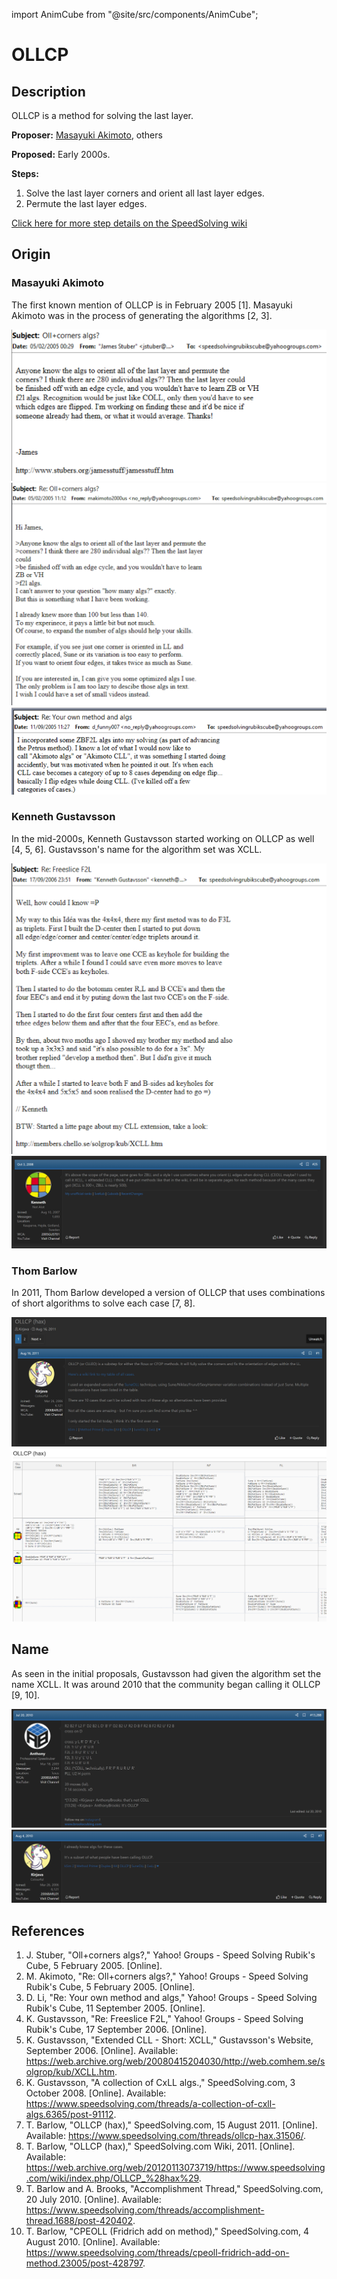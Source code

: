import AnimCube from "@site/src/components/AnimCube";

# OLLCP

<AnimCube params="buttonbar=0&position=lluuu&scale=6&hint=10&hintborder=1&borderwidth=10&facelets=yyyyyyyyywwwwwwwwwbbbdbbbbbgggdgggggodooooooorrrdrrrrr" width="400px" height="400px" />

## Description

OLLCP is a method for solving the last layer.

**Proposer:** [Masayuki Akimoto](CubingContributors/MethodDevelopers.md#akimoto-masayuki), others

**Proposed:** Early 2000s.

**Steps:**

1. Solve the last layer corners and orient all last layer edges.
2. Permute the last layer edges.

[Click here for more step details on the SpeedSolving wiki](https://www.speedsolving.com/wiki/index.php/OLLCP)

## Origin

### Masayuki Akimoto

The first known mention of OLLCP is in February 2005 [1]. Masayuki Akimoto was in the process of generating the algorithms [2, 3].

![](img/OLLCP/Akimoto1.png)
![](img/OLLCP/Akimoto2.png)
![](img/OLLCP/Kenneth1.png)

### Kenneth Gustavsson

In the mid-2000s, Kenneth Gustavsson started working on OLLCP as well [4, 5, 6]. Gustavsson's name for the algorithm set was XCLL.

![](img/OLLCP/Kenneth2.png)
![](img/OLLCP/Kenneth3.png)

### Thom Barlow

In 2011, Thom Barlow developed a version of OLLCP that uses combinations of short algorithms to solve each case [7, 8].

![](img/OLLCP/Barlow1.png)
![](img/OLLCP/Barlow2.png)

## Name

As seen in the initial proposals, Gustavsson had given the algorithm set the name XCLL. It was around 2010 that the community began calling it OLLCP [9, 10].

![](img/OLLCP/Name1.png)
![](img/OLLCP/Name2.png)

## References

1. J. Stuber, "Oll+corners algs?," Yahoo! Groups - Speed Solving Rubik's Cube, 5 February 2005. [Online]. 
2. M. Akimoto, "Re: Oll+corners algs?," Yahoo! Groups - Speed Solving Rubik's Cube, 5 February 2005. [Online]. 
3. D. Li, "Re: Your own method and algs," Yahoo! Groups - Speed Solving Rubik's Cube, 11 September 2005. [Online]. 
4. K. Gustavsson, "Re: Freeslice F2L," Yahoo! Groups - Speed Solving Rubik's Cube, 17 September 2006. [Online]. 
5. K. Gustavsson, "Extended CLL - Short: XCLL," Gustavsson's Website, September 2006. [Online]. Available: https://web.archive.org/web/20080415204030/http://web.comhem.se/solgrop/kub/XCLL.htm.
6. K. Gustavsson, "A collection of CxLL algs.," SpeedSolving.com, 3 October 2008. [Online]. Available: https://www.speedsolving.com/threads/a-collection-of-cxll-algs.6365/post-91112.
7. T. Barlow, "OLLCP (hax)," SpeedSolving.com, 15 August 2011. [Online]. Available: https://www.speedsolving.com/threads/ollcp-hax.31506/.
8. T. Barlow, "OLLCP (hax)," SpeedSolving.com Wiki, 2011. [Online]. Available: https://web.archive.org/web/20120113073719/https://www.speedsolving.com/wiki/index.php/OLLCP_%28hax%29.
9. T. Barlow and A. Brooks, "Accomplishment Thread," SpeedSolving.com, 20 July 2010. [Online]. Available: https://www.speedsolving.com/threads/accomplishment-thread.1688/post-420402.
10. T. Barlow, "CPEOLL (Fridrich add on method)," SpeedSolving.com, 4 August 2010. [Online]. Available: https://www.speedsolving.com/threads/cpeoll-fridrich-add-on-method.23005/post-428797.